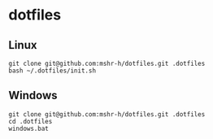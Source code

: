 # dotfiles

## Linux
```
git clone git@github.com:mshr-h/dotfiles.git .dotfiles
bash ~/.dotfiles/init.sh
```

## Windows
```
git clone git@github.com:mshr-h/dotfiles.git .dotfiles
cd .dotfiles
windows.bat
```
